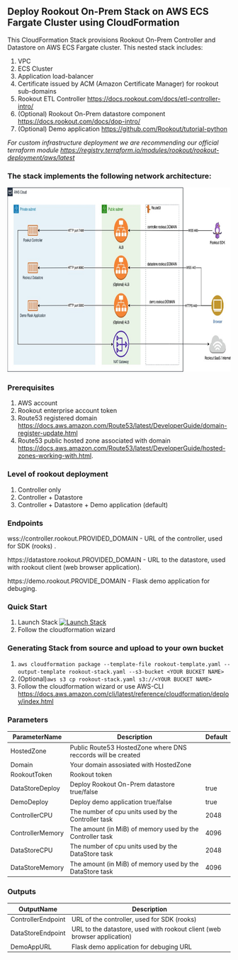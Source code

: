 ## Deploy Rookout On-Prem Stack on AWS ECS Fargate Cluster using CloudFormation

This CloudFormation Stack provisions Rookout On-Prem Controller and Datastore on AWS ECS Fargate cluster.
This nested stack includes:
1. VPC
2. ECS Cluster
3. Application load-balancer
4. Certificate issued by ACM (Amazon Certificate Manager) for rookout sub-domains
5. Rookout ETL Controller https://docs.rookout.com/docs/etl-controller-intro/
6. (Optional) Rookout On-Prem datastore component https://docs.rookout.com/docs/dop-intro/
7. (Optional) Demo application https://github.com/Rookout/tutorial-python

*For custom infrastructure deployment we are recommending our official terraform module https://registry.terraform.io/modules/rookout/rookout-deployment/aws/latest*
### The stack implements the following network architecture:

<img src="https://github.com/Rookout/terraform-aws-rookout-deployment/blob/main/documentation/AWS_Deployment_Plain_Network.jpg" width="791" height="416">

### Prerequisites
1. AWS account
2. Rookout enterprise account token
3. Route53 registered domain https://docs.aws.amazon.com/Route53/latest/DeveloperGuide/domain-register-update.html
4. Route53 public hosted zone associated with domain https://docs.aws.amazon.com/Route53/latest/DeveloperGuide/hosted-zones-working-with.html.

### Level of rookout deployment
1. Controller only
2. Controller + Datastore
3. Controller + Datastore + Demo application (default)

### Endpoints
wss://controller.rookout.PROVIDED_DOMAIN - URL of the controller, used for SDK (rooks) .

https&#65279;://datastore.rookout.PROVIDED_DOMAIN - URL to the datastore, used with rookout client (web browser application).

https&#65279;://demo.rookout.PROVIDE_DOMAIN - Flask demo application for debuging.

### Quick Start

1. Launch Stack [![Launch Stack](https://s3.amazonaws.com/cloudformation-examples/cloudformation-launch-stack.png)](https://console.aws.amazon.com/cloudformation/home?region=us-east-1#/stacks/new?rookout-stack=myteststack&templateURL=https://rookout-on-prem-cloudformation.s3.amazonaws.com/rookout-stack.yaml)
2. Follow the cloudformation wizard

### Generating Stack from source and upload to your own bucket

1. ```aws cloudformation package --template-file rookout-template.yaml --output-template rookout-stack.yaml --s3-bucket <YOUR BUCKET NAME>```
2. (Optional)```aws s3 cp rookout-stack.yaml s3://<YOUR BUCKET NAME>```
3. Follow the cloudformation wizard or use AWS-CLI https://docs.aws.amazon.com/cli/latest/reference/cloudformation/deploy/index.html

### Parameters

| ParameterName  | Description                                                 | Default |
| ------------- |-------------------------------------------------------------| ------------ |
|HostedZone| Public Route53 HostedZone where DNS reccords will be created ||
|Domain| Your domain assosiated with HostedZone                      ||
|RookoutToken| Rookout token                                               ||
|DataStoreDeploy| Deploy Rookout On-Prem datastore true/false                 |true|
|DemoDeploy| Deploy demo application true/false                          |true|
|ControllerCPU|The number of cpu units used by the Controller task|2048|
|ControllerMemory|The amount (in MiB) of memory used by the Controller task|4096|
|DataStoreCPU|The number of cpu units used by the DataStore task|2048|
|DataStoreMemory|The amount (in MiB) of memory used by the DataStore task|4096|

### Outputs
| OutputName  | Description |
| ------------- | ------------- |
|ControllerEndpoint|URL of the controller, used for SDK (rooks)|
|DataStoreEndpoint|URL to the datastore, used with rookout client (web browser application)|
|DemoAppURL|Flask demo application for debuging URL|

   
